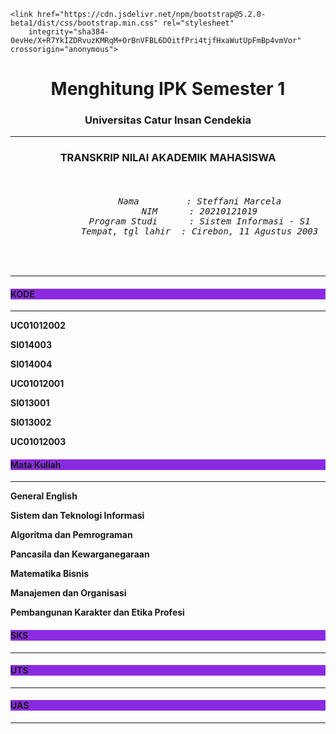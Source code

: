 <!doctype html>
<html lang="en">

<head>
    <meta charset="utf-8">
    <meta name="viewport" content="width=device-width, initial-scale=1">
    <title>Menghitung IPK dengan Looping</title>

    <link href="https://cdn.jsdelivr.net/npm/bootstrap@5.2.0-beta1/dist/css/bootstrap.min.css" rel="stylesheet"
        integrity="sha384-0evHe/X+R7YkIZDRvuzKMRqM+OrBnVFBL6DOitfPri4tjfHxaWutUpFmBp4vmVor" crossorigin="anonymous">
</head>

<body>
    <div class="container">
        <h1 align="center">Menghitung IPK Semester 1</h1>
        <h3 align="center">Universitas Catur Insan Cendekia</h3><hr>
        <h3 align="center">TRANSKRIP NILAI AKADEMIK MAHASISWA</h3>
        <PRE align="center"><h6>
            Nama         : Steffani Marcela
            NIM      : 20210121019
            Program Studi      : Sistem Informasi - S1
            Tempat, tgl lahir  : Cirebon, 11 Agustus 2003
        </PRE></h6>
        <hr>
        <div>
            <div class="row">
            <div class="col col-2">
                <h4 style="background-color:blueviolet">KODE</h4>
                <hr>
                <p><b>UC01012002</b></p>
                <p><b>SI014003</b></p>
                <p><b>SI014004</b></p>
                <p><b>UC01012001</b></p>
                <p><b>SI013001</b></p>
                <p><b>SI013002</b></p>
                <p><b>UC01012003</b></p>
            </div>
            <div class="col-3">
                <h4 style="background-color:blueviolet">Mata Kuliah</h4>
                <hr>
                <p><b>General English</b></p>
                <p><b>Sistem dan Teknologi Informasi</b></p>
                <p><b>Algoritma dan Pemrograman</b></p>
                <p><b>Pancasila dan Kewarganegaraan</b></p>
                <p><b>Matematika Bisnis</b></p>
                <p><b>Manajemen dan Organisasi</b></p>
                <p><b>Pembangunan Karakter dan Etika Profesi</b></p>
            </div>
            <div class="col col-1 text-center">
                <h4 style="background-color:blueviolet">SKS</h4>
                <hr>
                <script>
                    var sks = [2, 3, 4, 3, 3, 3, 2];
                    // looping untuk mencetak semua isi array
                    for (let i = 0; i < sks.length; i++) {
                        document.writeln("<p>" + sks[i] + "</p>");
                    }
                </script>
            </div>
            <div class="col col-1 text-center">
                <h4 style="background-color:blueviolet">UTS</h4>
                <hr>
                <script>
                    var uts = [90, 85, 95, 98, 85, 89, 100];
                    // looping untuk mencetak semua isi array
                    for (let i = 0; i < uts.length; i++) {
                        document.writeln("<p>" + uts[i] + "</p>");
                    }
                </script>
            </div>
            <div class="col col-1 text-center">
                <h4 style="background-color:blueviolet">UAS</h4>
                <hr>
                <script>
                    var uas = [100, 90, 95, 100, 90, 87, 95];

                    // looping untuk mencetak semua isi array
                    for (let i = 0; i < uas.length; i++) {
                        document.writeln("<p>" + uas[i] + "</p>");
                    }
                </script>
            </div>
            <div class="col col-1 text-center">
                <h4 style="background-color:blueviolet">Absensi</h4>
                <hr>
                <script>
                    var absen = [100, 100, 100, 100, 100, 100, 100];

                    // looping untuk mencetak semua isi array
                    for (let i = 0; i < absen.length; i++) {
                        document.writeln("<p>" + absen[i] + " %</p>");
                    }
                </script>
            </div>
            <div class="col col-1 text-center">
                <h4 style="background-color:blueviolet">Tugas</h4>
                <hr>
                <script>
                    var tugas = [95, 85, 80, 90, 85, 85, 95];

                    // looping untuk mencetak semua isi array
                    for (let i = 0; i < tugas.length; i++) {
                        document.writeln("<p>" + tugas[i] + "</p>");
                    }
                </script>
            </div>
            <div class="col col-2 text-center">
                <h4 style="background-color:blueviolet">Nilai Akhir</h4>
                <hr>
                <script>
                    var totaleng = uts[0] * 0.3 + uas[0] * 0.4 + absen[0] * 0.2 + tugas[0] * 0.1;
                    document.writeln("<p>" + totaleng + "</p>");

                    var totalsti = uts[1] * 0.3 + uas[1] * 0.4 + absen[1] * 0.2 + tugas[1] * 0.1;
                    document.writeln("<p>" + totalsti + "</p>");

                    var totalalgo = uts[2] * 0.3 + uas[2] * 0.4 + absen[2] * 0.2 + tugas[2] * 0.1;
                    document.writeln("<p>" + totalalgo + "</p>");

                    var totalpkn = uts[3] * 0.3 + uas[3] * 0.4 + absen[3] * 0.2 + tugas[3] * 0.1;
                    document.writeln("<p>" + totalpkn + "</p>");

                    var totalmabis = uts[4] * 0.3 + uas[4] * 0.4 + absen[4] * 0.2 + tugas[4] * 0.1;
                    document.writeln("<p>" + totalmabis + "</p>");

                    var totalmnj = uts[5] * 0.3 + uas[5] * 0.4 + absen[5] * 0.2 + tugas[5] * 0.1;
                    document.writeln("<p>" + totalmnj + "</p>");

                    var totaletika = uts[6] * 0.3 + uas[6] * 0.4 + absen[6] * 0.2 + tugas[6] * 0.1;
                    document.writeln("<p>" + totaletika + "</p>");
                </script>
            </div>
        </div>
        <hr>
        <div class="row">
            <div class="col-5"></div>
            <div class="col">
                <script>
                    document.writeln("<b>IPK </b><br>");
                    document.writeln("<b>Grade </b><br>");
                    document.writeln("<b>Keterangan </b><br>");
                </script>
            </div>
            <div class="col col-1 text-center">
                = <br> = <br> =
            </div>
            <div class="col">
                <script>
                    var IPK = (totaleng + totalsti + totalalgo + totalpkn + totalmabis + totalmnj + totaletika) / 175;
                    document.writeln(IPK.toFixed(2) + "<br>");

                    if (IPK >= 3.51 && IPK <= 4.00) {
                        document.writeln("A");
                        document.writeln("<br> Dengan Pujian");
                    } else if (IPK >= 3.00 && IPK < 3.50) {
                        document.writeln("B");
                        document.writeln("<br> Sangat Memuaskan");
                    } else if (IPK >= 2.76 && IPK < 3.00) {
                        document.writeln("C");
                        document.writeln("<br> Memuaskan");
                    } else {
                        document.writeln("D");
                        document.writeln("<br> Cukup Memuaskan");
                    }
                </script>
            </div>
        </div>
    </div>
</body>
</html>
